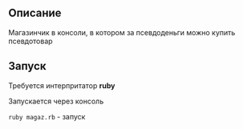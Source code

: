 ## Описание

Магазинчик в консоли, в котором за псевдоденьги можно купить псевдотовар

## Запуск

Требуется интерпритатор **ruby**

Запускается через консоль

`ruby magaz.rb` - запуск